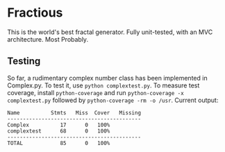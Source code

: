 # Fractious

This is the world's best fractal generator. Fully unit-tested, with an MVC architecture. Most Probably.

## Testing

So far, a rudimentary complex number class has been implemented in Complex.py. To test it, use `python complextest.py`.  To measure test coverage, install `python-coverage` and run `python-coverage -x complextest.py` followed by `python-coverage -rm -o /usr`. Current output:

```
Name          Stmts   Miss  Cover   Missing
-------------------------------------------
Complex          17      0   100%   
complextest      68      0   100%   
-------------------------------------------
TOTAL            85      0   100%
```
